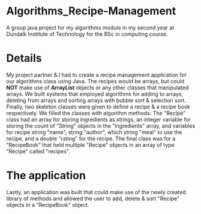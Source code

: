 # Algorithms_Recipe-Management
A group java project for my algorithms module in my second year at Dundalk Institute of Technology for the BSc in computing course.

# Details
My project partner & I had to create a recipe management application for our algorithms class using Java. The recipes would be arrays, but could <strong>NOT</strong> make use of <strong>ArrayList</strong> objects or any other classes that manipulated arrays. We built systems that employed algorithms for adding to arrays, deleting from arrays and sorting arrays with bubble sort & selection sort. Finally, two skeleton classes were given to define a recipe & a recipe book respectively. We filled the classes with algorithm methods. The "Recipe" class had an array for storing ingredients as strings, an integer variable for storing the count of "String" objects in the "ingredients" array, and variables for recipe string "name", string "author", which string "meal" to use the recipe, and a double "rating" for the recipe. The final class was for a "RecipeBook" that held multiple "Recipe" objects in an array of type "Recipe" called "recipes".

# The application
Lastly, an application was built that could make use of the newly created library of methods and allowed the user to add, delete & sort "Recipe" objects in a "RecipeBook" object.
